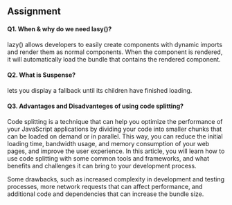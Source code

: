 ## Assignment

#### Q1. When & why do we need lasy()?

lazy() allows developers to easily create components with dynamic imports and render them as normal components. When the component is rendered, it will automatically load the bundle that contains the rendered component.

#### Q2. What is Suspense?

<Suspense> lets you display a fallback until its children have finished loading.

#### Q3. Advantages and Disadvanteges of using code splitting?

Code splitting is a technique that can help you optimize the performance of your JavaScript applications by dividing your code into smaller chunks that can be loaded on demand or in parallel. This way, you can reduce the initial loading time, bandwidth usage, and memory consumption of your web pages, and improve the user experience. In this article, you will learn how to use code splitting with some common tools and frameworks, and what benefits and challenges it can bring to your development process.

Some drawbacks, such as increased complexity in development and testing processes, more network requests that can affect performance, and additional code and dependencies that can increase the bundle size.
